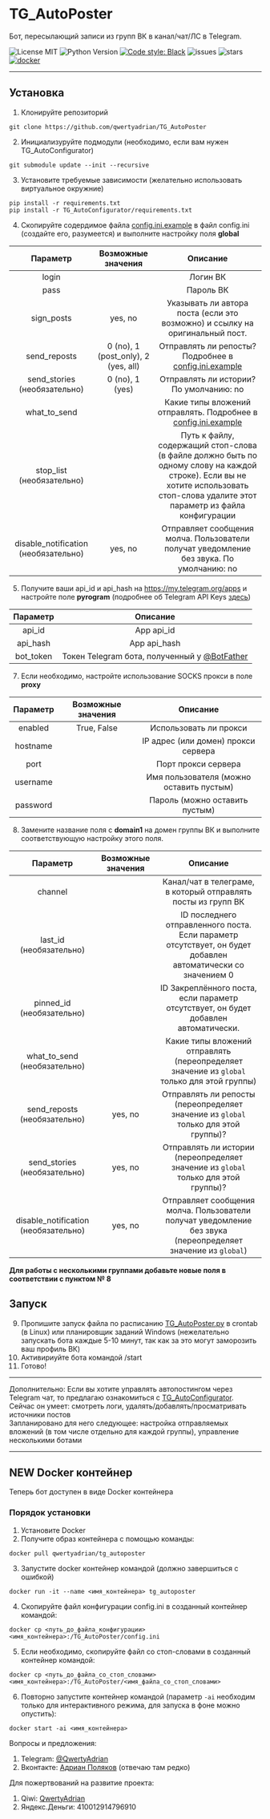 TG_AutoPoster 
=============
Бот, пересылающий записи из групп ВК в канал/чат/ЛС в Telegram.

![License MIT](https://img.shields.io/github/license/qwertyadrian/TG_AutoPoster.svg) ![Python Version](https://img.shields.io/badge/python-3.5%2B-orange.svg) [![Code style: Black](https://img.shields.io/badge/code%20style-black-000000.svg)](https://github.com/psf/black)
![issues](https://img.shields.io/github/issues/qwertyadrian/TG_AutoPoster.svg) ![stars](https://img.shields.io/github/stars/qwertyadrian/TG_AutoPoster.svg)
[![docker](https://img.shields.io/badge/docker%20image-tg__autoposter-FF9900)](https://hub.docker.com/r/qwertyadrian/tg_autoposter)
***
## Установка
1. Клонируйте репозиторий
```shell script
git clone https://github.com/qwertyadrian/TG_AutoPoster
```
2. Инициализуруйте подмодули (необходимо, если вам нужен TG_AutoConfigurator)
```shell script
git submodule update --init --recursive
```
3. Установите требуемые зависимости (желательно использовать виртуальное окружние)
```shell script
pip install -r requirements.txt
pip install -r TG_AutoConfigurator/requirements.txt
```
4. Скопируйте содердимое файла [config.ini.example](/config.ini.example) в файл config.ini (создайте его, разумеется) и выполните настройку поля **global**

| Параметр | Возможные значения | Описание |
| :------: | :----------------: | :------: |
| login | | Логин ВК |
| pass | | Пароль ВК |
| sign_posts | yes, no | Указывать ли автора поста (если это возможно) и ссылку на оригинальный пост. |
| send_reposts | 0 (no), 1 (post_only), 2 (yes, all) | Отправлять ли репосты? Подробнее в [config.ini.example](/config.ini.example) |
| send_stories (необязательно) | 0 (no), 1 (yes) | Отправлять ли истории? По умолчанию: no |
| what_to_send | | Какие типы вложений отправлять. Подробнее в [config.ini.example](/config.ini.example) |
| stop_list (необязательно) | | Путь к файлу, содержащий стоп-слова (в файле должно быть по одному слову на каждой строке). Если вы не хотите использовать стоп-слова удалите этот параметр из файла конфигурации |
| disable_notification (необязательно) | yes, no | Отправляет сообщения молча. Пользователи получат уведомление без звука. По умолчанию: no |

5. Получите ваши api_id и api_hash на https://my.telegram.org/apps и настройте поле **pyrogram** (подробнее об Telegram API Keys [здесь](https://docs.pyrogram.org/intro/setup#api-keys))

| Параметр | Описание |
| :------: | :------: |
| api_id | App api_id |
| api_hash | App api_hash |
| bot_token | Токен Telegram бота, полученный у [@BotFather](https://tlg.name/BotFather) |

7. Если необходимо, настройте использование SOCKS прокси в поле **proxy**

| Параметр | Возможные значения | Описание |
| :------: | :----------------: | :------: |
| enabled | True, False | Использовать ли прокси |
| hostname | | IP адрес (или домен) прокси сервера |
| port |  | Порт прокси сервера |
| username | | Имя пользователя (можно оставить пустым) |
| password | | Пароль (можно оставить пустым) |

8. Замените название поля с **domain1** на домен группы ВК и выполните соответствующую настройку этого поля.

| Параметр | Возможные значения | Описание |
| :------: | :----------------: | :------: |
| channel | | Канал/чат в телеграме, в который отправлять посты из групп ВК |
| last_id (необязательно) | | ID последнего отправленного поста. Если параметр отсутствует, он будет добавлен автоматически со значением 0 |
| pinned_id (необязательно) | | ID Закреплённого поста, если параметр отсутствует, он будет добавлен автоматически. |
| what_to_send (необязательно) | | Какие типы вложений отправлять (переопределяет значение из `global` только для этой группы) |
| send_reposts (необязательно) | yes, no | Отправлять ли репосты (переопределяет значение из `global` только для этой группы)? |
| send_stories (необязательно) | yes, no | Отправлять ли истории (переопределяет значение из `global` только для этой группы)? |
| disable_notification (необязательно) | yes, no | Отправляет сообщения молча. Пользователи получат уведомление без звука (переопределяет значение из `global`) |

**Для работы с несколькими группами добавьте новые поля в соответствии с пунктом № 8**
## Запуск

9. Пропишите запуск файла по расписанию [TG_AutoPoster.py](/TG_AutoPoster.py) в crontab (в Linux) или планировщик заданий Windows (нежелательно запускать бота каждые 5-10 минут, так как за это могут заморозить ваш профиль ВК)
10. Активириуйте бота командой /start
11. Готово!
***
Дополнительно:
Если вы хотите управлять автопостингом через Telegram чат, то предлагаю ознакомиться с [TG_AutoConfigurator](https://github.com/qwertyadrian/TG_AutoConfigurator).  
Сейчас он умеет: смотреть логи, удалять/добавлять/просматривать источники постов  
Запланировано для него следующее: настройка отправляемых вложений (в том числе отдельно для каждой группы), управление несколькими ботами  
***

## NEW Docker контейнер
Теперь бот доступен в виде Docker контейнера
### Порядок установки
1. Установите Docker
2. Получите образ контейнера с помощью команды:
```shell script
docker pull qwertyadrian/tg_autoposter
```
3. Запустите docker контейнер командой (должно завершиться с ошибкой)
```shell script
docker run -it --name <имя_контейнера> tg_autoposter
```
4. Скопируйте файл конфигурации config.ini в созданный контейнер командой:
```shell script
docker cp <путь_до_файла_конфигурации> <имя_контейнера>:/TG_AutoPoster/config.ini
```
5. Если необходимо, скопируйте файл со стоп-словами в созданный контейнер командой:
```shell script
docker cp <путь_до_файла_со_стоп_словами> <имя_контейнера>:/TG_AutoPoster/<имя_файла_со_стоп_словами>
```
6. Повторно запустите контейнер командой (параметр `-ai` необходим только для интерактивного режима, для запуска в фоне можно опустить):
```shell script
docker start -ai <имя_контейнера>
```

Вопросы и предложения:
1. Telegram: [@QwertyAdrian](https://tlg.name/QwertyAdrian)
2. Вконтакте: [Адриан Поляков](https://vk.com/qwertyadrian) (отвечаю там редко)

Для пожертвований на развитие проекта:
1. Qiwi: [QwertyAdrian](https://qiwi.com/n/QWERTYADRIAN)
2. Яндекс.Деньги: 410012914796910
